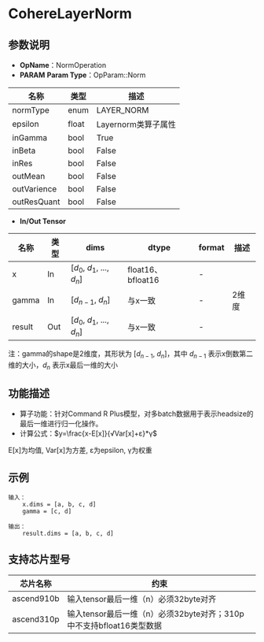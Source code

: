 # CohereLayerNorm
## 参数说明
- **OpName**：NormOperation
- **PARAM**
**Param Type**：OpParam::Norm
 
| 名称  | 类型  | 描述 |
| ------------ | ------------ | ------------ |
| normType | enum  | LAYER_NORM |
|epsilon|float|Layernorm类算子属性|
|inGamma|bool|True|
|inBeta|bool|False|
|inRes|bool|False|
|outMean|bool|False|
|outVarience|bool|False|
|outResQuant|bool|False|
- **In/Out Tensor**
 
|名称 | 类型  | dims  | dtype  |format|描述|
| ------------ | ------------ | ------------ | ------------ |------------ |------------ |
|  x     |In  | [$d_0$, $d_1$, ..., $d_n$]|float16、bfloat16|-||
| gamma  |  In| [$d_{n-1}$, $d_n$]| 与x一致|-|2维度|
| result |Out  | [$d_0$, $d_1$, ..., $d_n$]|与x一致|-||
 
注：gamma的shape是2维度，其形状为 [$d_{n-1}$, $d_n$]，其中 $d_{n-1}$ 表示x倒数第二维的大小，$d_n$ 表示x最后一维的大小
 
 
## 功能描述
- 算子功能：针对Command R Plus模型，对多batch数据用于表示headsize的最后一维进行归一化操作。
- 计算公式：$y=\frac{x-E[x]}{√Var[x]+ε}*γ$
 
E[x]为均值, Var[x]为方差, ε为epsilon, γ为权重
## 示例
```
输入：
	x.dims = [a, b, c, d]
	gamma = [c, d]
 
输出： 
	result.dims = [a, b, c, d]
```
## 支持芯片型号
 
|芯片名称|约束 | 
| ------------ | ------------ | 
|  ascend910b|输入tensor最后一维（n）必须32byte对齐|
|  ascend310p|输入tensor最后一维（n）必须32byte对齐；310p中不支持bfloat16类型数据|